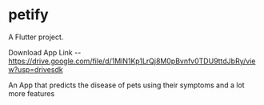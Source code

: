# petify

A Flutter project.

Download App Link -- https://drive.google.com/file/d/1MlN1Kp1LrQj8M0pBvnfv0TDU9ttdJbRy/view?usp=drivesdk

An App that predicts the disease of pets using their symptoms and a lot more features

      

  



    





